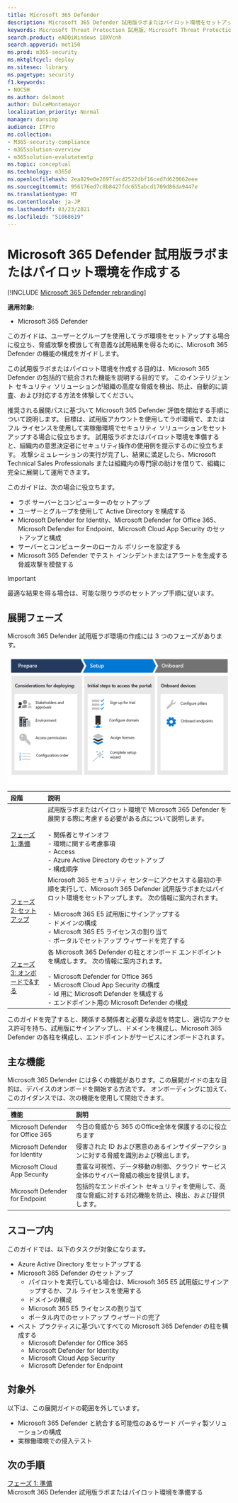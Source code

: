 ```yaml
---
title: Microsoft 365 Defender
description: Microsoft 365 Defender 試用版ラボまたはパイロット環境をセットアップして、組織内のデバイス、ID、データ、アプリケーションを保護するように設計されたセキュリティ ソリューションを試して体験します。
keywords: Microsoft Threat Protection 試用版、Microsoft Threat Protection の試用、Microsoft Threat Protection の評価、Microsoft Threat Protection 評価ラボ、Microsoft Threat Protection パイロット、サイバーセキュリティ、高度な永続的な脅威、エンタープライズ セキュリティ、デバイス、デバイス、ID、ユーザー、データ、アプリケーション、インシデント、自動調査と修復、高度な狩猟
search.product: eADQiWindows 10XVcnh
search.appverid: met150
ms.prod: m365-security
ms.mktglfcycl: deploy
ms.sitesec: library
ms.pagetype: security
f1.keywords:
- NOCSH
ms.author: dolmont
author: DulceMontemayor
localization_priority: Normal
manager: dansimp
audience: ITPro
ms.collection:
- M365-security-compliance
- m365solution-overview
- m365solution-evalutatemtp
ms.topic: conceptual
ms.technology: m365d
ms.openlocfilehash: 2ea829e0e2697facd2522dbf16ced7d620662eee
ms.sourcegitcommit: 956176ed7c8b8427fdc655abcd1709d86da9447e
ms.translationtype: MT
ms.contentlocale: ja-JP
ms.lasthandoff: 03/23/2021
ms.locfileid: "51068619"
---
```

# <a name="create-a-microsoft-365-defender-trial-lab-or-pilot-environment"></a>Microsoft 365 Defender 試用版ラボまたはパイロット環境を作成する 

[!INCLUDE [Microsoft 365 Defender rebranding](../includes/microsoft-defender.md)]


**適用対象:**
- Microsoft 365 Defender


このガイドは、ユーザーとグループを使用してラボ環境をセットアップする場合に役立ち、脅威攻撃を模倣して有意義な試用結果を得るために、Microsoft 365 Defender の機能の構成をガイドします。 

この試用版ラボまたはパイロット環境を作成する目的は、Microsoft 365 Defender の包括的で統合された機能を説明する目的です。 このインテリジェント セキュリティ ソリューションが組織の高度な脅威を検出、防止、自動的に調査、および対応する方法を体験してください。 


推奨される展開パスに基づいて Microsoft 365 Defender 評価を開始する手順について説明します。 目標は、試用版アカウントを使用してラボ環境で、またはフル ライセンスを使用して実稼働環境でセキュリティ ソリューションをセットアップする場合に役立ちます。 試用版ラボまたはパイロット環境を準備すると、組織内の意思決定者にセキュリティ操作の使用例を提示するのに役立ちます。 攻撃シミュレーションの実行が完了し、結果に満足したら、Microsoft Technical Sales Professionals または組織内の専門家の助けを借りて、組織に完全に展開して運用できます。 

このガイドは、次の場合に役立ちます。
- ラボ サーバーとコンピューターのセットアップ
- ユーザーとグループを使用して Active Directory を構成する
- Microsoft Defender for Identity、Microsoft Defender for Office 365、Microsoft Defender for Endpoint、Microsoft Cloud App Security のセットアップと構成
- サーバーとコンピューターのローカル ポリシーを設定する
- Microsoft 365 Defender でテスト インシデントまたはアラートを生成する脅威攻撃を模倣する

>[!IMPORTANT]
>最適な結果を得る場合は、可能な限りラボのセットアップ手順に従います。


## <a name="deployment-phases"></a>展開フェーズ

Microsoft 365 Defender 試用版ラボ環境の作成には 3 つのフェーズがあります。

![展開フェーズ: 準備、セットアップ、オンボード](../../media/evaluation-guide-phases.png)

|段階 | 説明 | 
|:-------|:-----|
|[フェーズ 1: 準備](prepare-m365d-eval.md)| 試用版ラボまたはパイロット環境で Microsoft 365 Defender を展開する際に考慮する必要がある点について説明します。 <br><br>- 関係者とサインオフ <br> - 環境に関する考慮事項 <br>- Access <br>- Azure Active Directory のセットアップ <br> - 構成順序
|[フェーズ 2: セットアップ](setup-m365deval.md)|  Microsoft 365 セキュリティ センターにアクセスする最初の手順を実行して、Microsoft 365 Defender 試用版ラボまたはパイロット環境をセットアップします。 次の情報に案内されます。<br><br>- Microsoft 365 E5 試用版にサインアップする <br>  - ドメインの構成<br>- Microsoft 365 E5 ライセンスの割り当て<br>- ポータルでセットアップ ウィザードを完了する|
|[フェーズ 3: オンボードで&する](config-m365d-eval.md) | 各 Microsoft 365 Defender の柱とオンボード エンドポイントを構成します。 次の情報に案内されます。<br><br>- Microsoft Defender for Office 365<br>- Microsoft Cloud App Security の構成<br>- Id 用に Microsoft Defender を構成する<br>- エンドポイント用の Microsoft Defender の構成


このガイドを完了すると、関係する関係者と必要な承認を特定し、適切なアクセス許可を持ち、試用版にサインアップし、ドメインを構成し、Microsoft 365 Defender の各柱を構成し、エンドポイントがサービスにオンボードされます。

## <a name="key-capabilities"></a>主な機能

Microsoft 365 Defender には多くの機能があります。この展開ガイドの主な目的は、デバイスのオンボードを開始する方法です。 オンボーディングに加えて、このガイダンスでは、次の機能を使用して開始できます。


機能 | 説明 
:---|:---
Microsoft Defender for Office 365 | 今日の脅威から 365 のOffice全体を保護するのに役立ちます
Microsoft Defender for Identity | 侵害された ID および悪意のあるインサイダーアクションに対する脅威を識別および検出します。
Microsoft Cloud App Security | 豊富な可視性、データ移動の制御、クラウド サービス全体のサイバー脅威の検出を提供します。
Microsoft Defender for Endpoint | 包括的なエンドポイント セキュリティを使用して、高度な脅威に対する対応機能を防止、検出、および提供します。


## <a name="in-scope"></a>スコープ内

このガイドでは、以下のタスクが対象になります。
-   Azure Active Directory をセットアップする
-   Microsoft 365 Defender のセットアップ
    -   パイロットを実行している場合は、Microsoft 365 E5 試用版にサインアップするか、フル ライセンスを使用する
    -   ドメインの構成
    -   Microsoft 365 E5 ライセンスの割り当て
    -   ポータル内でのセットアップ ウィザードの完了
-   ベスト プラクティスに基づいてすべての Microsoft 365 Defender の柱を構成する
    -   Microsoft Defender for Office 365
    -   Microsoft Defender for Identity
    -   Microsoft Cloud App Security
    -   Microsoft Defender for Endpoint

## <a name="out-of-scope"></a>対象外

以下は、この展開ガイドの範囲を外しています。

-   Microsoft 365 Defender と統合する可能性のあるサード パーティ製ソリューションの構成
-   実稼働環境での侵入テスト

## <a name="next-step"></a>次の手順
[フェーズ 1: 準備](prepare-m365d-eval.md) 
<br> Microsoft 365 Defender 試用版ラボまたはパイロット環境を準備する
